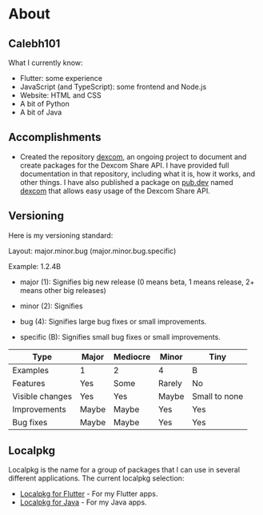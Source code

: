 # About

## Calebh101

What I currently know:

- Flutter: some experience
- JavaScript (and TypeScript): some frontend and Node.js
- Website: HTML and CSS
- A bit of Python
- A bit of Java

## Accomplishments

- Created the repository [dexcom](https://github.com/Calebh101/dexcom), an ongoing project to document and create packages for the Dexcom Share API. I have provided full documentation in that repository, including what it is, how it works, and other things. I have also published a package on [pub.dev](https://pub.dev) named [dexcom](https://pub.dev/packages/dexcom) that allows easy usage of the Dexcom Share API.

## Versioning

Here is my versioning standard:

Layout: major.minor.bug (major.minor.bug.specific)

Example: 1.2.4B

- major (1): Signifies big new release (0 means beta, 1 means release, 2+ means other big releases)

- minor (2): Signifies 

- bug (4): Signifies large bug fixes or small improvements.

- specific (B): Signifies small bug fixes or small improvements.

| Type | Major | Mediocre | Minor | Tiny |
|------------------|-----------------------------------------------------|--------------|-----------------|------------|
| Examples | 1 | 2 | 4 | B |
| Features         | Yes | Some | Rarely | No  |
| Visible changes  | Yes | Yes | Maybe | Small to none |
| Improvements     | Maybe | Maybe | Yes | Yes |
| Bug fixes        | Maybe | Maybe | Yes | Yes |

## Localpkg

Localpkg is the name for a group of packages that I can use in several different applications. The current localpkg selection:

- [Localpkg for Flutter](https://github.com/Calebh101/localpkg-flutter) - For my Flutter apps.
- [Localpkg for Java](https://github.com/Calebh101/localpkg-java) - For my Java apps.
